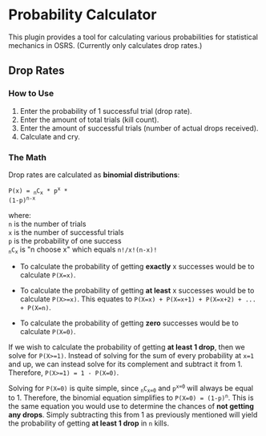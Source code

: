 # Probability Calculator

This plugin provides a tool for calculating various probabilities for statistical mechanics in OSRS. (Currently only calculates drop rates.)

## Drop Rates

### How to Use

1. Enter the probability of 1 successful trial (drop rate).
2. Enter the amount of total trials (kill count).
3. Enter the amount of successful trials (number of actual drops received).
4. Calculate and cry.

### The Math

Drop rates are calculated as **binomial distributions**:

<code>P(x) = <sub>n</sub>C<sub>x</sub> * p<sup>x</sup> * (1-p)<sup>n-x</sup></code>
<p>
where:<br>
<code>n</code> is the number of trials<br>
<code>x</code> is the number of successful trials<br>
<code>p</code> is the probability of one success<br>
<code><sub>n</sub>C<sub>x</sub></code> is "n choose x" which equals <code>n!/x!(n-x)!</code>
</p>

* To calculate the probability of getting **exactly** x successes would be to calculate 
<code>P(X=x)</code>.

* To calculate the probability of getting **at least** x successes would be to calculate 
<code>P(X>=x)</code>. This equates to <code>P(X=x) + P(X=x+1) + P(X=x+2) + ... + P(X=n)</code>.

* To calculate the probability of getting **zero** successes would be to calculate 
<code>P(X=0)</code>.

If we wish to calculate the probability of getting **at least 1 drop**, then we solve for <code>P(X>=1)</code>. Instead of solving for the sum of every probability at <code>x=1</code> and up, we can instead solve for its complement and subtract it from 1. Therefore, <code>P(X>=1) = 1 - P(X=0)</code>.

Solving for <code>P(X=0)</code> is quite simple, since <code><sub>n</sub>C<sub>x=0</sub></code> and <code>p<sup>x=0</sup></code> will always be equal to 1. Therefore, the binomial equation simplifies to <code>P(X=0) = (1-p)<sup>n</sup></code>. This is the same equation you would use to determine the chances of **not getting any drops**. Simply subtracting this from 1 as previously mentioned will yield the probability of getting **at least 1 drop** in <code>n</code> kills.